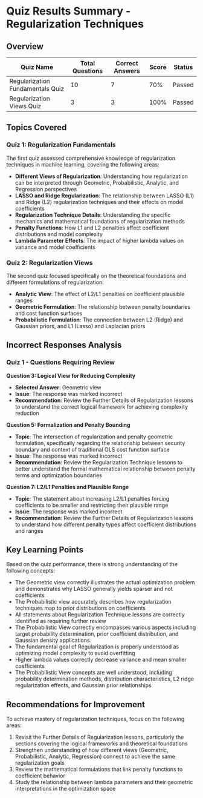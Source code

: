 # Quiz Results Summary - Regularization Techniques

## Overview

| Quiz Name | Total Questions | Correct Answers | Score | Status |
|-----------|----------------|-----------------|-------|--------|
| Regularization Fundamentals Quiz | 10 | 7 | 70% | Passed |
| Regularization Views Quiz | 3 | 3 | 100% | Passed |

## Topics Covered

### Quiz 1: Regularization Fundamentals
The first quiz assessed comprehensive knowledge of regularization techniques in machine learning, covering the following areas:

- **Different Views of Regularization**: Understanding how regularization can be interpreted through Geometric, Probabilistic, Analytic, and Regression perspectives
- **LASSO and Ridge Regularization**: The relationship between LASSO (L1) and Ridge (L2) regularization techniques and their effects on model coefficients
- **Regularization Technique Details**: Understanding the specific mechanics and mathematical foundations of regularization methods
- **Penalty Functions**: How L1 and L2 penalties affect coefficient distributions and model complexity
- **Lambda Parameter Effects**: The impact of higher lambda values on variance and model coefficients

### Quiz 2: Regularization Views
The second quiz focused specifically on the theoretical foundations and different formulations of regularization:

- **Analytic View**: The effect of L2/L1 penalties on coefficient plausible ranges
- **Geometric Formulation**: The relationship between penalty boundaries and cost function surfaces
- **Probabilistic Formulation**: The connection between L2 (Ridge) and Gaussian priors, and L1 (Lasso) and Laplacian priors

## Incorrect Responses Analysis

### Quiz 1 - Questions Requiring Review

**Question 3: Logical View for Reducing Complexity**
- **Selected Answer**: Geometric view
- **Issue**: The response was marked incorrect
- **Recommendation**: Review the Further Details of Regularization lessons to understand the correct logical framework for achieving complexity reduction

**Question 5: Formalization and Penalty Bounding**
- **Topic**: The intersection of regularization and penalty geometric formulation, specifically regarding the relationship between security boundary and context of traditional OLS cost function surface
- **Issue**: The response was marked incorrect
- **Recommendation**: Review the Regularization Technique lessons to better understand the formal mathematical relationship between penalty terms and optimization boundaries

**Question 7: L2/L1 Penalties and Plausible Range**
- **Topic**: The statement about increasing L2/L1 penalties forcing coefficients to be smaller and restricting their plausible range
- **Issue**: The response was marked incorrect
- **Recommendation**: Review the Further Details of Regularization lessons to understand how different penalty types affect coefficient distributions and ranges

## Key Learning Points

Based on the quiz performance, there is strong understanding of the following concepts:

- The Geometric view correctly illustrates the actual optimization problem and demonstrates why LASSO generally yields sparser and not coefficients
- The Probabilistic view accurately describes how regularization techniques map to prior distributions on coefficients
- All statements about Regularization Technique lessons are correctly identified as requiring further review
- The Probabilistic View correctly encompasses various aspects including target probability determination, prior coefficient distribution, and Gaussian density applications
- The fundamental goal of Regularization is properly understood as optimizing model complexity to avoid overfitting
- Higher lambda values correctly decrease variance and mean smaller coefficients
- The Probabilistic View concepts are well understood, including probability determination methods, distribution characteristics, L2 ridge regularization effects, and Gaussian prior relationships

## Recommendations for Improvement

To achieve mastery of regularization techniques, focus on the following areas:

1. Revisit the Further Details of Regularization lessons, particularly the sections covering the logical frameworks and theoretical foundations
2. Strengthen understanding of how different views (Geometric, Probabilistic, Analytic, Regression) connect to achieve the same regularization goals
3. Review the mathematical formulations that link penalty functions to coefficient behavior
4. Study the relationship between lambda parameters and their geometric interpretations in the optimization space